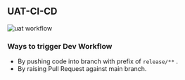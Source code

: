 ## UAT-CI-CD

![uat workflow](https://github.com/REAN-Foundation/rean-health-guru-app/blob/feature/flow_documentation/res/images/release_docs_images/uatWorkflow.png?raw=true)

### Ways to trigger Dev Workflow

* By pushing code into branch with prefix of ``` release/** ``` .
* By raising Pull Request against main branch.
